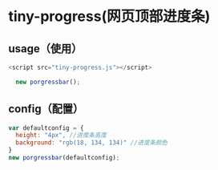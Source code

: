 # tiny-progress(网页顶部进度条)

## usage（使用）
```javascript
<script src="tiny-progress.js"></script>
```

```javascript
  new porgressbar();
```

## config（配置）

```javascript
var defaultconfig = {
  height: "4px", //进度条高度
  background: "rgb(18, 134, 134)" //进度条颜色
}
new porgressbar(defaultconfig);
```
